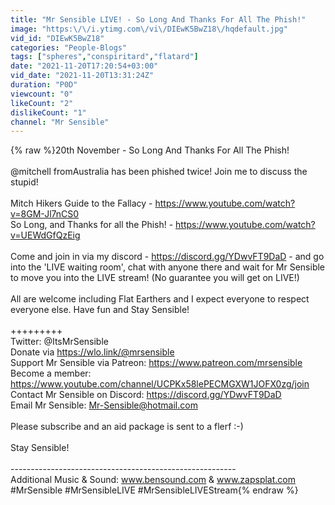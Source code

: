 ```yaml
---
title: "Mr Sensible LIVE! - So Long And Thanks For All The Phish!"
image: "https:\/\/i.ytimg.com\/vi\/DIEwK5BwZ18\/hqdefault.jpg"
vid_id: "DIEwK5BwZ18"
categories: "People-Blogs"
tags: ["spheres","conspiritard","flatard"]
date: "2021-11-20T17:20:54+03:00"
vid_date: "2021-11-20T13:31:24Z"
duration: "P0D"
viewcount: "0"
likeCount: "2"
dislikeCount: "1"
channel: "Mr Sensible"
---
```

{% raw %}20th November - So Long And Thanks For All The Phish!<br /><br />@mitchell fromAustralia has been phished twice!  Join me to discuss the stupid!<br /><br />Mitch Hikers Guide to the Fallacy - <a rel="nofollow" target="blank" href="https://www.youtube.com/watch?v=8GM-Jl7nCS0">https://www.youtube.com/watch?v=8GM-Jl7nCS0</a><br />So Long, and Thanks for all the Phish! - <a rel="nofollow" target="blank" href="https://www.youtube.com/watch?v=UEWdGfQzEig">https://www.youtube.com/watch?v=UEWdGfQzEig</a><br /><br />Come and join in via my discord - <a rel="nofollow" target="blank" href="https://discord.gg/YDwvFT9DaD">https://discord.gg/YDwvFT9DaD</a> - and go into the 'LIVE waiting room', chat with anyone there and wait for Mr Sensible to move you into the LIVE stream! (No guarantee you will get on LIVE!)<br /><br />All are welcome including Flat Earthers and I expect everyone to respect everyone else.  Have fun and Stay Sensible! <br /><br /> +++++++++ <br />Twitter: @ItsMrSensible<br />Donate via <a rel="nofollow" target="blank" href="https://wlo.link/@mrsensible">https://wlo.link/@mrsensible</a><br />Support Mr Sensible via Patreon: <a rel="nofollow" target="blank" href="https://www.patreon.com/mrsensible">https://www.patreon.com/mrsensible</a> <br />Become a member: <a rel="nofollow" target="blank" href="https://www.youtube.com/channel/UCPKx58lePECMGXW1JOFX0zg/join">https://www.youtube.com/channel/UCPKx58lePECMGXW1JOFX0zg/join</a><br />Contact Mr Sensible on Discord: <a rel="nofollow" target="blank" href="https://discord.gg/YDwvFT9DaD">https://discord.gg/YDwvFT9DaD</a><br />Email Mr Sensible: Mr-Sensible@hotmail.com<br /><br />Please subscribe and an aid package is sent to a flerf :-)<br /><br />Stay Sensible!<br /><br />--------------------------------------------------------<br />Additional Music &amp; Sound: www.bensound.com &amp; www.zapsplat.com<br />#MrSensible #MrSensibleLIVE #MrSensibleLIVEStream{% endraw %}
